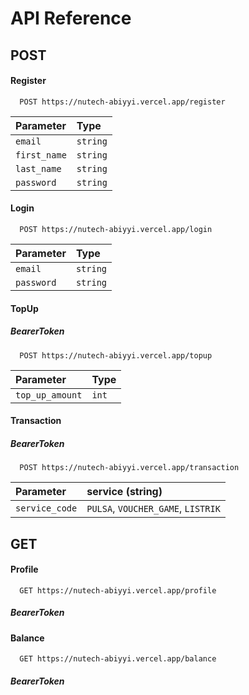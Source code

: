 
# API Reference
## POST
#### Register
```http
  POST https://nutech-abiyyi.vercel.app/register
```
| Parameter | Type     |
| :-------- | :------- | 
| `email`   | `string` | 
| `first_name`   | `string` | 
| `last_name`   | `string` | 
| `password`   | `string` | 

#### Login

```http
  POST https://nutech-abiyyi.vercel.app/login
```
| Parameter | Type     |
| :-------- | :------- | 
| `email`   | `string` | 
| `password`   | `string` | 

#### TopUp
##### BearerToken
```http
  POST https://nutech-abiyyi.vercel.app/topup
```
| Parameter | Type     |
| :-------- | :------- | 
| `top_up_amount`   | `int` |

#### Transaction
##### BearerToken
```http
  POST https://nutech-abiyyi.vercel.app/transaction
```
| Parameter | service (string)    |
| :-------- | :------- | 
| `service_code`   | `PULSA`, `VOUCHER_GAME`, `LISTRIK` |

## GET
#### Profile
```http
  GET https://nutech-abiyyi.vercel.app/profile
```
##### BearerToken

#### Balance
```http
  GET https://nutech-abiyyi.vercel.app/balance
```
##### BearerToken
#
